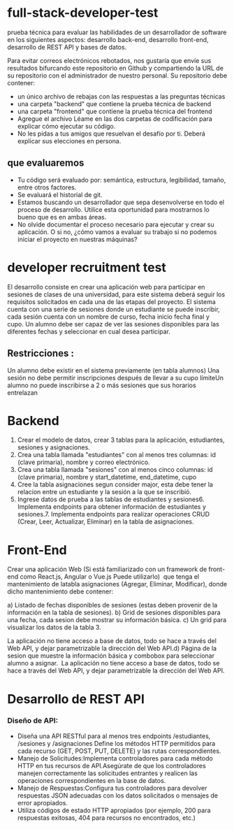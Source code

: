 # full-stack-developer-test
prueba técnica para evaluar las habilidades de un desarrollador de software en los siguientes aspectos: desarrollo back-end, desarrollo front-end, desarrollo de REST API y bases de datos.

Para evitar correos electrónicos rebotados, nos gustaría que envíe sus resultados bifurcando este repositorio en Github y compartiendo la URL de su repositorio con el administrador de nuestro personal. Su repositorio debe contener:

* un único archivo de rebajas con las respuestas a las preguntas técnicas
* una carpeta "backend" que contiene la prueba técnica de backend
* una carpeta "frontend" que contiene la prueba técnica del frontend
* Agregue el archivo Léame en las dos carpetas de codificación para explicar cómo ejecutar su código.
* No les pidas a tus amigos que resuelvan el desafío por ti. Deberá explicar sus elecciones en persona.

## que evaluaremos
* Tu código será evaluado por: semántica, estructura, legibilidad, tamaño, entre otros factores.
* Se evaluará el historial de git.
* Estamos buscando un desarrollador que sepa desenvolverse en todo el proceso de desarrollo. Utilice esta oportunidad para mostrarnos lo bueno que es en ambas áreas.
* No olvide documentar el proceso necesario para ejecutar y crear su aplicación. O si no, ¿cómo vamos a evaluar su trabajo si no podemos iniciar el proyecto en nuestras máquinas?

# developer recruitment test
El desarrollo consiste en crear una aplicación web para participar en sesiones de clases de una universidad, para este sistema deberá seguir los requisitos solicitados en cada una de las etapas del proyecto. El sistema cuenta con una serie de sesiones donde un estudiante se puede inscribir, cada sesión cuenta con un nombre de curso, fecha inicio fecha final y cupo. Un alumno debe ser capaz de ver las sesiones disponibles para las diferentes fechas y seleccionar en cual desea participar. 

## Restricciones :
Un alumno debe existir en el sistema previamente (en tabla alumnos) Una sesión no debe permitir inscripciones después de llevar a su cupo límiteUn alumno no puede inscribirse a 2 o más sesiones que sus horarios entrelazan

# Backend 
1. Crear el modelo de datos, crear 3 tablas para la aplicación, estudiantes, sesiones y asignaciones.
2. Crea una tabla llamada "estudiantes" con al menos tres columnas: id (clave primaria), nombre y correo electrónico.
3. Crea una tabla llamada "sesiones" con al menos cinco columnas: id (clave primaria), nombre y start_datetime, end_datetime, cupo
4. Cree la tabla asignaciones segun consider major, esta debe tener la relacion entre un estudiante y la sesión a la que se inscribió.
5. Ingrese datos de prueba a las tablas de estudiantes y sesiones6. Implementa endpoints para obtener información de estudiantes y sesiones.7. Implementa endpoints para realizar operaciones CRUD (Crear, Leer, Actualizar, Eliminar) en la tabla de asignaciones.

# Front-End

Crear una aplicación Web (Si está familiarizado con un framework de front-end como React.js, Angular o Vue.js Puede utilizarlo)  que tenga el mantenimiento de latabla asignaciones (Agregar, Eliminar, Modificar), donde dicho mantenimiento debe contener:

a) Listado de fechas disponibles de sesiones (estas deben provenir de la información en la tabla de sesiones).
b) Grid de sesiones disponibles para una fecha, cada sesion debe mostrar su información básica.
c) Un grid para visualizar los datos de la tabla 3.

La aplicación no tiene acceso a base de datos, todo se hace a través del Web API, y dejar
parametrizable la dirección del Web API.d) Página de la sesion que muestre la información básica y combobox para seleccionar alumno a asignar. 
La aplicación no tiene acceso a base de datos, todo se hace a través del Web API, y dejar
parametrizable la dirección del Web API.

# Desarrollo de REST API
### Diseño de API:
* Diseña una API RESTful para al menos tres endpoints /estudiantes, /sesiones y /asignaciones Define los métodos HTTP permitidos para cada recurso (GET, POST, PUT, DELETE) y las rutas correspondientes.
* Manejo de Solicitudes:Implementa controladores para cada método HTTP en tus recursos de API.Asegúrate de que los controladores manejen correctamente las solicitudes entrantes y realicen las operaciones correspondientes en la base de datos.
* Manejo de Respuestas:Configura tus controladores para devolver respuestas JSON adecuadas con los datos solicitados o mensajes de error apropiados.
* Utiliza códigos de estado HTTP apropiados (por ejemplo, 200 para respuestas exitosas, 404 para recursos no encontrados, etc.)
